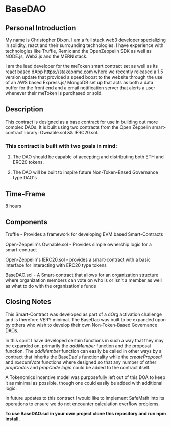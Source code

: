 # BaseDAO

## Personal Introduction

My name is Christopher Dixon. I am a full stack web3 developer specializing in solidity, react and their surrounding technologies.
I have experience with technologies like Truffle, Remix and the OpenZeppelin SDK as well as NODE.js, Web3.js and
the MERN stack.

I am the lead developer for the meToken smart contract set as well as its react based dApp https://stakeonme.com where we recently released
a 1.5 version update that provided a speed boost to the website through the use of an AWS based Express.js/ MongoDB set up that acts as both a data buffer for the front end
and a email notification server that alerts a user whenever their meToken is purchased or sold.

## Description

This contract is designed as a base contract for use in building out more complex DAOs.
It is built using two contracts from the Open Zeppelin smart-contract library:
Ownable.sol && IERC20.sol.

### This contract is built with two goals in mind:

1. The DAO should be capable of accepting and distributing both ETH and ERC20 tokens.

2. The DAO will be built to inspire future Non-Token-Based Governance type DAO's

## Time-Frame

8 hours

## Components

Truffle - Provides a framework for developing EVM based Smart-Contracts

Open-Zeppelin's Ownable.sol - Provides simple ownership logic for a smart-contract

Open-Zeppelin's IERC20.sol - provides a smart-contract with a basic interface for interacting with ERC20 type tokens

BaseDAO.sol - A Smart-contract that allows for an organization structure where organization members can vote on who is or isn't a member as well as what to do with the organization's funds

## Closing Notes

This Smart-Contract was developed as part of a dOrg activation challenge and is therefore VERY minimal.
The BaseDao was built to be expanded upon by others who wish to develop their own Non-Token-Based Governance DAOs.

In this spirit I have developed certain functions in such a way that they may be expanded on, primarily the _addMember_ function and the proposal function.
The _addMember_ function can easily be called in other ways by a contract that inherits the BaseDao's functionality while the _createProposal_ and _executeVote_
functions where designed so that any number of other _propCodes_ and _propCode logic_ could be added to the contract itself.

A Tokenomics incentive model was purposefully left out of this DOA to keep it as minimal as possible, though one could easily be added with additional logic.

In future updates to this contract I would like to implement SafeMath into its operations to ensure we do not encounter calculation overflow problems.

**To use BaseDAO.sol in your own project clone this repository and run npm install.**
